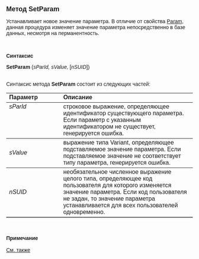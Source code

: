 ﻿<html>
<head>
<title>SetParam</title>
</head>

<body>

<p><font size="4" face="Arial"><strong>Метод SetParam</strong></font></p>

<p><font face="Arial">Устанавливает новое значение параметра. В 
отличие от свойства <a href="Param.html">Param</a>, данная процедура изменяет 
значение параметра непосредственно в базе данных, несмотря на перманентность. </font></p>

<p class="label">&nbsp;</p>

<p class="label"><font face="Arial"><b>Синтаксис</b></font></p>

<p><font face="Arial"><strong>SetParam</strong> (<em>sParId, sValue, </em>
[<em>nSUID</em>])</font></p>

<p><font face="Arial"><br>
Синтаксис метода<strong> SetParam</strong> состоит из следующих частей:</font></p>

<table border="1" cellPadding="5" cols="2" frame="below" rules="rows">
<TBODY>
  <tr vAlign="top">
    <td class="label" width="29%"><font face="Arial"><b>Параметр</b></font></td>
    <td class="label" width="71%"><font face="Arial"><strong>Описание</strong></font></td>
  </tr>
  <tr vAlign="top">
    <td width="29%"><em><font face="Arial">sParId</font></em></td>
    <td width="71%"><font face="Arial">строковое выражение, 
	определяющее идентификатор существующего параметра. Если параметр с 
	указанным идентификатором не существует, генерируется ошибка.</font></td>
  </tr>
  <tr>
    <td width="29%"><font face="Arial"><em>sValue</em></font></td>
    <td width="71%"><font face="Arial">выражение типа Variant, 
	определяющее подставляемое значение параметра. Если подставляемое значение 
	не соответствует типу параметра, генерируется ошибка.</font></td>
  </tr>
  <tr>
    <td width="29%"><em><font face="Arial">nSUID</font></em></td>
    <td width="71%"><font face="Arial">необязательное численное 
	выражение целого типа, определяющее код пользователя для которого изменяется 
	значение параметра. Если код пользователя не задан, то значение параметра 
	устанавливается для всех пользователей одновременно.</font></td>
  </tr>
</TBODY>
</table>

<p class="label">&nbsp;</p>

<p class="label"><font face="Arial"><b>Примечание<br>
</b><br>
<a href="GetParam.html">См. также</a></font></p>
</body>
</html>
